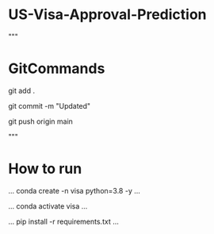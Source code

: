 # US-Visa-Approval-Prediction

"""
#  GitCommands
git add .

git commit -m "Updated"

git push origin main

"""
# How to run   
...
conda create -n visa python=3.8 -y
...  

...
conda activate visa
...

...
pip install -r requirements.txt
...  